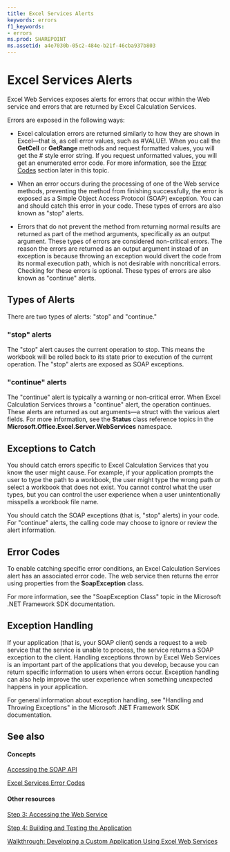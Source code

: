 ```yaml
---
title: Excel Services Alerts
keywords: errors
f1_keywords:
- errors
ms.prod: SHAREPOINT
ms.assetid: a4e7030b-05c2-484e-b21f-46cba937b803
---
```



# Excel Services Alerts

Excel Web Services exposes alerts for errors that occur within the Web service and errors that are returned by Excel Calculation Services.
  
    
    

Errors are exposed in the following ways:
- Excel calculation errors are returned similarly to how they are shown in Excel—that is, as cell error values, such as #VALUE!. When you call the **GetCell** or **GetRange** methods and request formatted values, you will get the # style error string. If you request unformatted values, you will get an enumerated error code. For more information, see the [Error Codes](#excel-services-alerts_errorcodes) section later in this topic.
    
  
- When an error occurs during the processing of one of the Web service methods, preventing the method from finishing successfully, the error is exposed as a Simple Object Access Protocol (SOAP) exception. You can and should catch this error in your code. These types of errors are also known as "stop" alerts.
    
  
- Errors that do not prevent the method from returning normal results are returned as part of the method arguments, specifically as an output argument. These types of errors are considered non-critical errors. The reason the errors are returned as an output argument instead of an exception is because throwing an exception would divert the code from its normal execution path, which is not desirable with noncritical errors. Checking for these errors is optional. These types of errors are also known as "continue" alerts.
    
  

## Types of Alerts

There are two types of alerts: "stop" and "continue."
  
    
    

### "stop" alerts

The "stop" alert causes the current operation to stop. This means the workbook will be rolled back to its state prior to execution of the current operation. The "stop" alerts are exposed as SOAP exceptions.
  
    
    

### "continue" alerts

The "continue" alert is typically a warning or non-critical error. When Excel Calculation Services throws a "continue" alert, the operation continues. These alerts are returned as out arguments—a struct with the various alert fields. For more information, see the **Status** class reference topics in the **Microsoft.Office.Excel.Server.WebServices** namespace.
  
    
    

## Exceptions to Catch

You should catch errors specific to Excel Calculation Services that you know the user might cause. For example, if your application prompts the user to type the path to a workbook, the user might type the wrong path or select a workbook that does not exist. You cannot control what the user types, but you can control the user experience when a user unintentionally misspells a workbook file name.
  
    
    
You should catch the SOAP exceptions (that is, "stop" alerts) in your code. For "continue" alerts, the calling code may choose to ignore or review the alert information.
  
    
    

## Error Codes
<a name="excel-services-alerts_errorcodes"> </a>

To enable catching specific error conditions, an Excel Calculation Services alert has an associated error code. The web service then returns the error using properties from the **SoapException** class.
  
    
    
For more information, see the "SoapException Class" topic in the Microsoft .NET Framework SDK documentation.
  
    
    

## Exception Handling
<a name="excel-services-alerts_errorcodes"> </a>

If your application (that is, your SOAP client) sends a request to a web service that the service is unable to process, the service returns a SOAP exception to the client. Handling exceptions thrown by Excel Web Services is an important part of the applications that you develop, because you can return specific information to users when errors occur. Exception handling can also help improve the user experience when something unexpected happens in your application.
  
    
    
For general information about exception handling, see "Handling and Throwing Exceptions" in the Microsoft .NET Framework SDK documentation.
  
    
    

## See also
<a name="excel-services-alerts_errorcodes"> </a>


#### Concepts


  
    
    
 [Accessing the SOAP API](accessing-the-soap-api.md)
  
    
    
 [Excel Services Error Codes](excel-services-error-codes.md)
#### Other resources


  
    
    
 [Step 3: Accessing the Web Service](step-3-accessing-the-web-service.md)
  
    
    
 [Step 4: Building and Testing the Application](step-4-building-and-testing-the-application.md)
  
    
    
 [Walkthrough: Developing a Custom Application Using Excel Web Services](walkthrough-developing-a-custom-application-using-excel-web-services.md)
